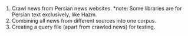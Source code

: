 1. Crawl news from Persian news websites.
*note: Some libraries are for Persian text exclusively, like Hazm.
2. Combining all news from different sources into one corpus.
3. Creating a query file (apart from crawled news) for testing.
